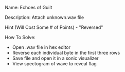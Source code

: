 Name: Echoes of Guilt

Description: Attach unknown.wav file

Hint (Will Cost Some # of Points) - "Reversed"

How To Solve:
 - Open .wav file in hex editor
 - Reverse each individual byte in the first three rows
 - Save file and open it in a sonic visualizer
 - View spectogram of wave to reveal flag
